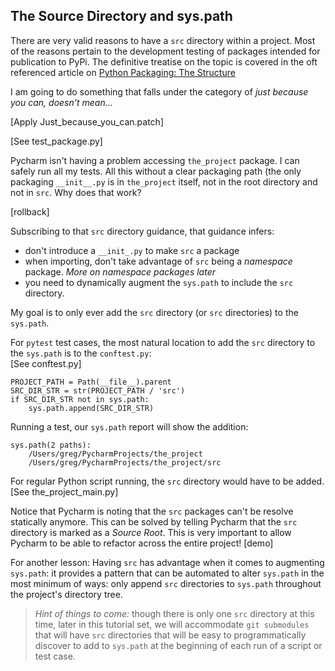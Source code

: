 ## The Source Directory and sys.path
[The Source Directory and `sys.path`]: #thesourcedirectoryandsyspath

There are very valid reasons to have a `src` directory within a project.
Most of the reasons pertain to the development testing of packages
intended for publication to PyPi. The definitive treatise on the topic
is covered in the oft referenced article on
[Python Packaging: The Structure](https://blog.ionelmc.ro/2014/05/25/python-packaging/#the-structure)

I am going to do something that falls under the category of *just
because you can, doesn't mean...*

\[Apply Just_because_you_can.patch]

\[See test_package.py]


Pycharm isn't having a problem accessing `the_project` package. I can
safely run all my tests. All this without a clear packaging path (the
only packaging `__init__.py` is in `the_project` itself, not in the root
directory and not in `src`. Why does that work?

\[rollback]

Subscribing to that `src` directory guidance, that guidance infers:
* don't introduce a `__init_.py` to make `src` a package
* when importing, don't take advantage of `src` being a *namespace*
  package. *More on namespace packages later*
* you need to dynamically augment the `sys.path` to include the `src`
  directory.

My goal is to only ever add the `src` directory (or `src` directories)
to the `sys.path`.

For `pytest` test cases, the most natural location to add the `src`
directory to the `sys.path` is to the `conftest.py`:  
\[See conftest.py]
```
PROJECT_PATH = Path(__file__).parent
SRC_DIR_STR = str(PROJECT_PATH / 'src')
if SRC_DIR_STR not in sys.path:
    sys.path.append(SRC_DIR_STR)
```
Running a test, our `sys.path` report will show the addition:
```
sys.path(2 paths):
	/Users/greg/PycharmProjects/the_project
	/Users/greg/PycharmProjects/the_project/src
```

For regular Python script running, the `src` directory would have to be
added. \[See the_project_main.py]

Notice that Pycharm is noting that the `src` packages can't be resolve
statically anymore. This can be solved by telling Pycharm that the `src`
directory is marked as a _Source Root_. This is very important to allow
Pycharm to be able to refactor across the entire project! \[demo]


For another lesson:
Having `src` has advantage when it comes to augmenting `sys.path`: it
provides a pattern that can be automated to alter `sys.path` in the most
minimum of ways: only append `src` directories to `sys.path` throughout
the project's directory tree.

> *Hint of things to come:* though there is only one `src` directory at
> this time, later in this tutorial set, we will accommodate `git
> submodules` that will have `src` directories that will be easy to
> programmatically discover to add to `sys.path` at the beginning of
> each run of a script or test case.
